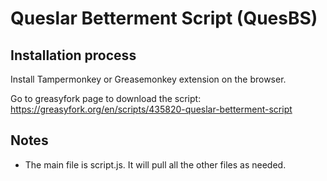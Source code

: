 # Queslar Betterment Script (QuesBS)

## Installation process

Install Tampermonkey or Greasemonkey extension on the browser.

Go to greasyfork page to download the script:  
https://greasyfork.org/en/scripts/435820-queslar-betterment-script

## Notes

-   The main file is script.js. It will pull all the other files as needed.
